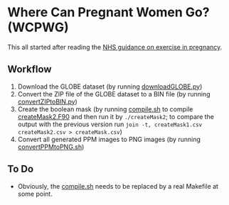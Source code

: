 # Where Can Pregnant Women Go? (WCPWG)

This all started after reading the [NHS guidance on exercise in pregnancy](https://www.nhs.uk/conditions/pregnancy-and-baby/pregnancy-exercise/).

## Workflow

1. Download the GLOBE dataset (by running [downloadGLOBE.py](downloadGLOBE.py))
2. Convert the ZIP file of the GLOBE dataset to a BIN file (by running [convertZIPtoBIN.py](convertZIPtoBIN.py))
3. Create the boolean mask (by running [compile.sh](compile.sh) to compile [createMask2.F90](createMask2.F90) and then run it by `./createMask2`; to compare the output with the previous version run `join -t, createMask1.csv createMask2.csv > createMask.csv`)
4. Convert all generated PPM images to PNG images (by running [convertPPMtoPNG.sh](convertPPMtoPNG.sh))

## To Do

* Obviously, the [compile.sh](compile.sh) needs to be replaced by a real Makefile at some point.
